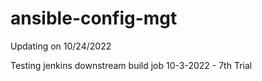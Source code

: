 # ansible-config-mgt

Updating on 10/24/2022

Testing jenkins downstream build job 10-3-2022 - 7th Trial